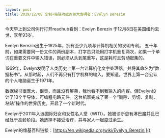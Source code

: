 ```yaml
---
layout: post
title: 2019/12/08 复制+粘贴功能的伟大发明者：Evelyn Berezin
---
```




今天早上到公司例行打开readhub看到：Evelyn Berezin 于12月8日在美国纽约去世，享年93岁。

Evelyn Berezin出生于1925年，拥有至少九项与计算机相关的发明专利。
五十年前，如果需要同一份文件的两份副本，打字员只能用打字机重复两次，如果一个单词在重要文件中输入错误，则必须从头到尾重写，这是耗时且劳动密集的。

1969年，Evelyn发明了人类历史上第一台计算机化文字处理器，并将其命名为“数据秘书”。从那时起，人们不再只有打字机样的输入。要知道，世界上第一台公认的个人电脑诞生于1971年。

数据秘书很庞大，很贵，而且没有屏幕，我也看不到我输入的内容。但Evelyn设计了13个半导体、可编程电路元件。这台机器完成了第一个“删除、剪切、复制、粘贴”操作的世界历史，开启了一个新时代。

Evelyn于2011年入选国际妇女和女性名人堂（WITI）。她被诊断患有淋巴瘤并且已经处于高龄阶段。她选择不接受治疗，并与家人一起度过余生。

Evelyn的维基百科链接：[https://en.wikipedia.org/wiki/Evelyn_Berezin ]()

